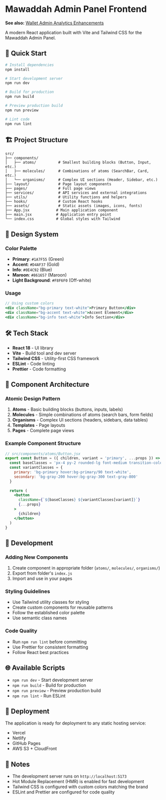 # Mawaddah Admin Panel Frontend

**See also:** [Wallet Admin Analytics Enhancements](./WALLET_ADMIN_ANALYTICS.md)

A modern React application built with Vite and Tailwind CSS for the Mawaddah Admin Panel.

## 🚀 Quick Start

```bash
# Install dependencies
npm install

# Start development server
npm run dev

# Build for production
npm run build

# Preview production build
npm run preview

# Lint code
npm run lint
```

## 🏗️ Project Structure

```
src/
├── components/
│   ├── atoms/          # Smallest building blocks (Button, Input, etc.)
│   ├── molecules/      # Combinations of atoms (SearchBar, Card, etc.)
│   └── organisms/      # Complex UI sections (Header, Sidebar, etc.)
├── layout/             # Page layout components
├── pages/              # Full page views
├── services/           # API services and external integrations
├── utils/              # Utility functions and helpers
├── hooks/              # Custom React hooks
├── assets/             # Static assets (images, icons, fonts)
├── App.jsx            # Main application component
├── main.jsx           # Application entry point
└── index.css          # Global styles with Tailwind
```

## 🎨 Design System

### Color Palette
- **Primary**: `#1A7F55` (Green)
- **Accent**: `#D4AF37` (Gold)
- **Info**: `#0E4C92` (Blue)
- **Maroon**: `#861657` (Maroon)
- **Light Background**: `#F8F6F0` (Off-white)

### Usage
```jsx
// Using custom colors
<div className="bg-primary text-white">Primary Button</div>
<div className="bg-accent text-white">Accent Element</div>
<div className="bg-info text-white">Info Section</div>
```

## 🛠️ Tech Stack

- **React 18** - UI library
- **Vite** - Build tool and dev server
- **Tailwind CSS** - Utility-first CSS framework
- **ESLint** - Code linting
- **Prettier** - Code formatting

## 📁 Component Architecture

### Atomic Design Pattern
1. **Atoms** - Basic building blocks (buttons, inputs, labels)
2. **Molecules** - Simple combinations of atoms (search bars, form fields)
3. **Organisms** - Complex UI sections (headers, sidebars, data tables)
4. **Templates** - Page layouts
5. **Pages** - Complete page views

### Example Component Structure
```jsx
// src/components/atoms/Button.jsx
export const Button = ({ children, variant = 'primary', ...props }) => {
  const baseClasses = 'px-4 py-2 rounded-lg font-medium transition-colors'
  const variantClasses = {
    primary: 'bg-primary hover:bg-primary/90 text-white',
    secondary: 'bg-gray-200 hover:bg-gray-300 text-gray-800'
  }
  
  return (
    <button 
      className={`${baseClasses} ${variantClasses[variant]}`}
      {...props}
    >
      {children}
    </button>
  )
}
```

## 🔧 Development

### Adding New Components
1. Create component in appropriate folder (`atoms/`, `molecules/`, `organisms/`)
2. Export from folder's `index.js`
3. Import and use in your pages

### Styling Guidelines
- Use Tailwind utility classes for styling
- Create custom components for reusable patterns
- Follow the established color palette
- Use semantic class names

### Code Quality
- Run `npm run lint` before committing
- Use Prettier for consistent formatting
- Follow React best practices

## 🌐 Available Scripts

- `npm run dev` - Start development server
- `npm run build` - Build for production
- `npm run preview` - Preview production build
- `npm run lint` - Run ESLint

## 🚀 Deployment

The application is ready for deployment to any static hosting service:
- Vercel
- Netlify
- GitHub Pages
- AWS S3 + CloudFront

## 📝 Notes

- The development server runs on `http://localhost:5173`
- Hot Module Replacement (HMR) is enabled for fast development
- Tailwind CSS is configured with custom colors matching the brand
- ESLint and Prettier are configured for code quality
